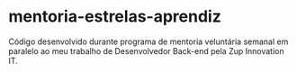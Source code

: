 # mentoria-estrelas-aprendiz
Código desenvolvido durante programa de mentoria veluntária semanal em paralelo ao meu trabalho de Desenvolvedor Back-end pela Zup Innovation IT.
